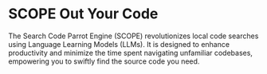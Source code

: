 # SCOPE Out Your Code
The Search Code Parrot Engine (SCOPE) revolutionizes local code searches using Language Learning Models (LLMs). It is designed to enhance productivity and minimize the time spent navigating unfamiliar codebases, empowering you to swiftly find the source code you need.